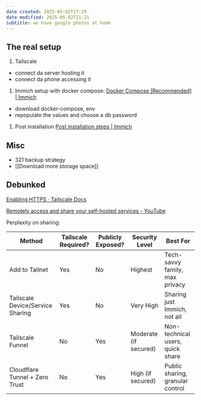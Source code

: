 ```yaml
---
date created: 2025-05-02T17:29
date modified: 2025-05-02T21:21
subtitle: we have google photos at home
---
```

## The real setup
1) Tailscale
- connect da server hosting it
- connect da phone accessing it
1) Immich setup with docker compose: [Docker Compose \[Recommended\] | Immich](https://immich.app/docs/install/docker-compose/) 
- download docker-compose, env
- repopulate the values and choose a db password
1) Post installation [Post installation steps | Immich](https://immich.app/docs/install/post-install) 

## Misc

- 321 backup strategy
- [[Download more storage space]]
## Debunked 

[Enabling HTTPS · Tailscale Docs](https://tailscale.com/kb/1153/enabling-https) 

[Remotely access and share your self-hosted services - YouTube](https://www.youtube.com/watch?v=Vt4PDUXB_fg)

Perplexity on sharing: 

|Method|Tailscale Required?|Publicly Exposed?|Security Level|Best For|
|---|---|---|---|---|
|Add to Tailnet|Yes|No|Highest|Tech-savvy family, max privacy|
|Tailscale Device/Service Sharing|Yes|No|Very High|Sharing just Immich, not all|
|Tailscale Funnel|No|Yes|Moderate (if secured)|Non-technical users, quick share|
|Cloudflare Tunnel + Zero Trust|No|Yes|High (if secured)|Public sharing, granular control|
